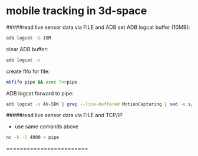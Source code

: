 mobile tracking in 3d-space
========================
#####read live sensor data via FILE and ADB
set ADB logcat buffer (10MB):
```bash
adb logcat -G 10M
```
clear ADB buffer:
```bash
adb logcat -c
```
create fifo for file:
```bash
mkfifo pipe && exec 7<>pipe
```
ADB logcat forward to pipe:
```bash
adb logcat -s AV-SDK | grep --line-buffered MotionCapturing | sed -u s/\.\*MotionCapturing://g > pipe
```

#####read live sensor data via FILE and TCP/IP
- use same comands above
```bash
nc -k -l 4000 > pipe 
```






========================
